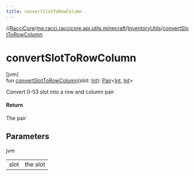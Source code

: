 ```yaml
---
title: convertSlotToRowColumn
---
```

//[RacciCore](../../../index.html)/[me.racci.raccicore.api.utils.minecraft](../index.html)/[InventoryUtils](index.html)/[convertSlotToRowColumn](convert-slot-to-row-column.html)



# convertSlotToRowColumn



[jvm]\
fun [convertSlotToRowColumn](convert-slot-to-row-column.html)(slot: [Int](https://kotlinlang.org/api/latest/jvm/stdlib/kotlin/-int/index.html)): [Pair](https://kotlinlang.org/api/latest/jvm/stdlib/kotlin/-pair/index.html)&lt;[Int](https://kotlinlang.org/api/latest/jvm/stdlib/kotlin/-int/index.html), [Int](https://kotlinlang.org/api/latest/jvm/stdlib/kotlin/-int/index.html)&gt;



Convert 0-53 slot into a row and column pair



#### Return



The pair



## Parameters


jvm

| | |
|---|---|
| slot | the slot |




